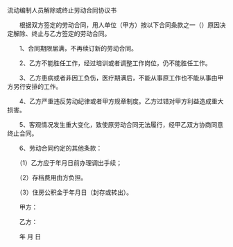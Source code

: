 



流动编制人员解除或终止劳动合同协议书



 

　　根据双方签定的劳动合同，用人单位（甲方）按以下合同条款之一（）原因决定解除、终止与乙方签定的劳动合同。

　　1、合同期限届满，不再续订新的劳动合同。

　　2、乙方不能胜任工作，经过培训或者调整工作岗位，仍不能胜任工作。

　　3、乙方患病或者非因工负伤，医疗期满后，不能从事原工作也不能从事由甲方另行安排的工作。

　　4、乙方严重违反劳动纪律或者甲方规章制度。乙方过错对甲方利益造成重大损害。

　　5、客观情况发生重大变化，致使原劳动合同无法履行，经甲乙双方协商同意终止合同。

　　6、劳动合同约定的其他条款：

　　（1）乙方应于年月日前办理调出手续；

　　（2）存档费用由方负担。

　　（3）住房公积金于年月日（封存或转出）。　　

　　甲方：

　　乙方：　　

　　年 月 日